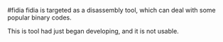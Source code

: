 #fidia
fidia is targeted as a disassembly tool, which can deal with some popular binary codes.

This is tool had just began developing, and it is not usable.